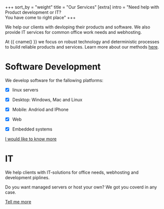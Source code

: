 +++
sort_by = "weight"
title = "Our Services"
[extra]
intro = "Need help with Product development or IT? <br> You have come to right place"
+++

We help our clients with devloping their products and software. We also provide IT services for common office work needs and webhosting.

At {{ cname() }} we focus on robust technology and deterministic processes to build reliable products and services. Learn more about our methods [here](/robust_design).



# Software Development 

We develop software for the fallowing platforms:
- [x] linux servers
- [x] Desktop: Windows, Mac and Linux
- [x] Mobile: Andriod and IPhone
- [x] Web
- [x] Embedded systems


<a class="more" href="/software" >I would like to know more</a>

# IT
We help clients with IT-solutions for office needs, webhosting and development piplines.

Do you want managed servers or host your own?
We got you coverd in any case.

<a class="more" href="/it" >Tell me more</a>


<!--  TODO
# Product Development

Need to develop hardware? We can help you with mechanical engineering, system engineering and pcb-design.

<a class="more" href="/product" >Find out more</a>
 -->

